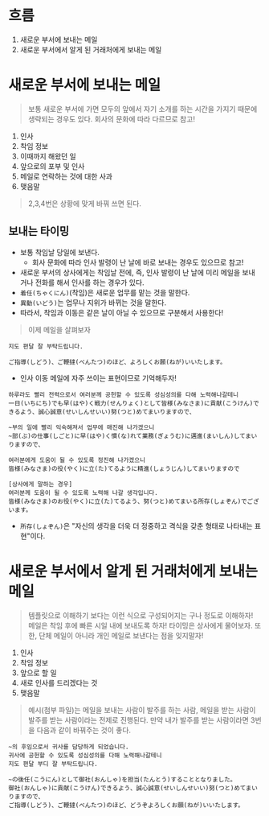 # 흐름
1. 새로운 부서에 보내는 메일
2. 새로운 부서에서 알게 된 거래처에게 보내는 메일
# 새로운 부서에 보내는 메일

> 보통 새로운 부서에 가면 모두의 앞에서 자기 소개를 하는 시간을 가지기 때문에 생략되는 경우도 있다.
> 회사의 문화에 따라 다르므로 참고!

1. 인사
2. 착임 정보
3. 이때까지 해왔던 일
4. 앞으로의 포부 및 인사
5. 메일로 연락하는 것에 대한 사과
6. 맺음말

> 2,3,4번은 상황에 맞게 바꿔 쓰면 된다.

## 보내는 타이밍
- 보통 착임날 당일에 보낸다.
	- 회사 문화에 따라 인사 발령이 난 날에 바로 보내는 경우도 있으므로 참고!
- 새로운 부서의 상사에게는 착임날 전에, 즉, 인사 발령이 난 날에 미리 메일을 보내거나 전화를 해서 인사를 하는 경우가 있다.
- `着任(ちゃくにん)`(착임)은 새로운 업무를 맡는 것을 말한다.
- `異動(いどう)`는 업무나 지위가 바뀌는 것을 말한다.
- 따라서, 착임과 이동은 같은 날이 아닐 수 있으므로 구분해서 사용한다!

> 이제 메일을 살펴보자

```
지도 편달 잘 부탁드립니다.

ご指導(しどう)、ご鞭撻(べんたつ)のほど、よろしくお願(ねが)いいたします。
```
- 인사 이동 메일에 자주 쓰이는 표현이므로 기억해두자!
```
하루라도 빨리 전력으로서 여러분께 공헌할 수 있도록 성심성의를 다해 노력해나갈테니
一日(いちにち)でも早(はや)く戦力(せんりょく)として皆様(みなさま)に貢献(こうけん)できるよう、誠心誠意(せいしんせいい)努(つと)めてまいりますので、

~부의 일에 빨리 익숙해져서 업무에 매진해 나가겠으니
~部(ぶ)の仕事(しごと)に早(はや)く慣(な)れて業務(ぎょうむ)に邁進(まいしん)してまいりますので、

여러분에게 도움이 될 수 있도록 정진해 나가겠으니
皆様(みなさま)の役(やく)に立(た)てるように精進(しょうじん)してまいりますので

[상사에게 말하는 경우]
여러분께 도움이 될 수 있도록 노력해 나갈 생각입니다.
皆様(みなさま)のお役(やく)に立(た)てるよう、努(つと)めてまいる所存(しょぞん)でございます。
```
- `所存(しょぞん)`은 "자신의 생각을 더욱 더 정중하고 격식을 갖춘 형태로 나타내는 표현"이다.
# 새로운 부서에서 알게 된 거래처에게 보내는 메일

> 템플릿으로 이해하기 보다는 이런 식으로 구성되어지는 구나 정도로 이해하자!
> 메일은 착임 후에 빠른 시일 내에 보내도록 하자! 타이밍은 상사에게 물어보자.
> 또한, 단체 메일이 아니라 개인 메일로 보낸다는 점을 잊지말자!

1. 인사
2. 착임 정보
3. 앞으로 할 일
4. 새로 인사를 드리겠다는 것
5. 맺음말

> 예시(첨부 파일)는 메일을 보내는 사람이 발주를 하는 사람, 메일을 받는 사람이 발주를 받는 사람이라는 전제로 진행된다.
> 만약 내가 발주를 받는 사람이라면 3번을 다음과 같이 바꿔주는 것이 좋다.

```
~의 후임으로서 귀사를 담당하게 되었습니다.
귀사에 공헌할 수 있도록 성심성의를 다해 노력해나갈테니
지도 편달 부디 잘 부탁드립니다.

~の後任(こうにん)として御社(おんしゃ)を担当(たんとう)することとなりました。
御社(おんしゃ)に貢献(こうけん)できるよう、誠心誠意(せいしんせいい)努(つと)めてまいりますので、
ご指導(しどう)、ご鞭撻(べんたつ)のほど、どうぞよろしくお願(ねが)いいたします。
```